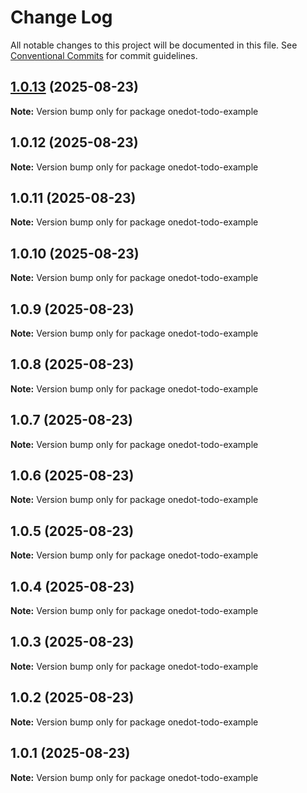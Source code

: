 # Change Log

All notable changes to this project will be documented in this file.
See [Conventional Commits](https://conventionalcommits.org) for commit guidelines.

## [1.0.13](https://github.com/OneDot-Communications/Onedot-JS/compare/onedot-todo-example@1.0.12...onedot-todo-example@1.0.13) (2025-08-23)

**Note:** Version bump only for package onedot-todo-example





## 1.0.12 (2025-08-23)

**Note:** Version bump only for package onedot-todo-example





## 1.0.11 (2025-08-23)

**Note:** Version bump only for package onedot-todo-example





## 1.0.10 (2025-08-23)

**Note:** Version bump only for package onedot-todo-example





## 1.0.9 (2025-08-23)

**Note:** Version bump only for package onedot-todo-example





## 1.0.8 (2025-08-23)

**Note:** Version bump only for package onedot-todo-example





## 1.0.7 (2025-08-23)

**Note:** Version bump only for package onedot-todo-example





## 1.0.6 (2025-08-23)

**Note:** Version bump only for package onedot-todo-example





## 1.0.5 (2025-08-23)

**Note:** Version bump only for package onedot-todo-example





## 1.0.4 (2025-08-23)

**Note:** Version bump only for package onedot-todo-example





## 1.0.3 (2025-08-23)

**Note:** Version bump only for package onedot-todo-example





## 1.0.2 (2025-08-23)

**Note:** Version bump only for package onedot-todo-example





## 1.0.1 (2025-08-23)

**Note:** Version bump only for package onedot-todo-example
